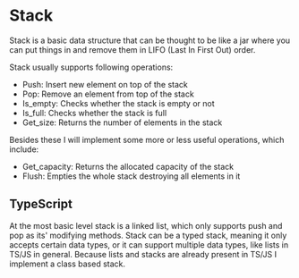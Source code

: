 # Stack

Stack is a basic data structure that can be thought to be like a jar where you can put things in and remove them in LIFO (Last In First Out) order.

Stack usually supports following operations:

* Push: Insert new element on top of the stack
* Pop: Remove an element from top of the stack
* Is_empty: Checks whether the stack is empty or not
* Is_full: Checks whether the stack is full
* Get_size: Returns the number of elements in the stack

Besides these I will implement some more or less useful operations, which include:

* Get_capacity: Returns the allocated capacity of the stack
* Flush: Empties the whole stack destroying all elements in it

## TypeScript

At the most basic level stack is a linked list, which only supports push and pop as its' modifying methods. Stack can be a typed stack, meaning it only accepts certain data types, or it can support multiple data types, like lists in TS/JS in general. Because lists and stacks are already present in TS/JS I implement a class based stack.